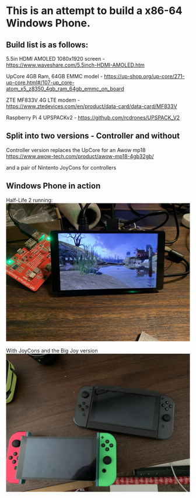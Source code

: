 # This is an attempt to build a x86-64 Windows Phone.  

## Build list is as follows:  

5.5in HDMI AMOLED 1080x1920 screen - https://www.waveshare.com/5.5inch-HDMI-AMOLED.htm  

UpCore 4GB Ram, 64GB EMMC model - https://up-shop.org/up-core/271-up-core.html#/107-up_core-atom_x5_z8350_4gb_ram_64gb_emmc_on_board  

ZTE MF833V 4G LTE modem - https://www.ztedevices.com/en/product/data-card/data-card/MF833V  

Raspberry Pi 4 UPSPACKv2 - https://github.com/rcdrones/UPSPACK_V2  

## Split into two versions - Controller and without

Controller version replaces the UpCore for an Awow mp18 https://www.awow-tech.com/product/awow-mp18-4gb32gb/

and a pair of Nintento JoyCons for controllers

## Windows Phone in action 

Half-Life 2 running: 
![alt text](https://github.com/sp00nznet/windowsphone/blob/master/Test001%20-%20HL2%20runs!.jpg "Half Life 2 running")

With JoyCons and the Big Joy version
![alt text](https://github.com/sp00nznet/windowsphone/blob/master/pics/joy_con_and_big_joy.jpg "Phone plus joycon slots version and Big Joy version")
